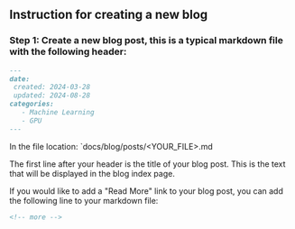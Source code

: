 Instruction for creating a new blog
---

### Step 1: Create a new blog post, this is a typical markdown file with the following header:
    
 ```markdown
---
date:
  created: 2024-03-28
  updated: 2024-08-28
categories:
    - Machine Learning
    - GPU
---

```
In the file location: `docs/blog/posts/<YOUR_FILE>.md

The first line after your header is the title of your blog post. This is the text that will be displayed in the blog index page.

If you would like to add a "Read More" link to your blog post, you can add the following line to your markdown file:

```markdown
<!-- more -->
```

